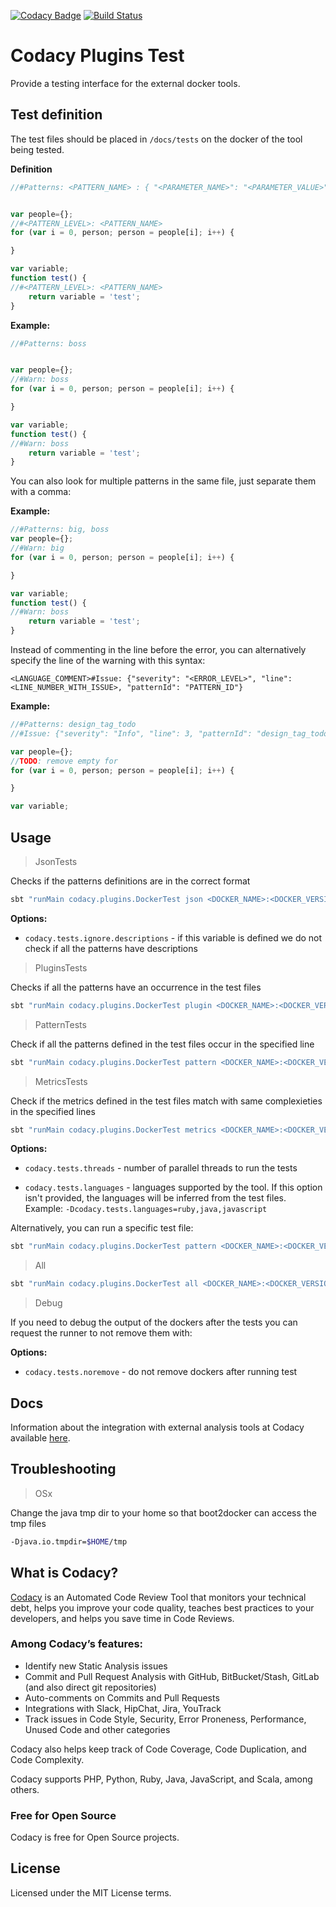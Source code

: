 [![Codacy Badge](https://api.codacy.com/project/badge/grade/77e0473f417446a78758f02785a705b8)](https://www.codacy.com/app/Codacy/codacy-plugins-test)
[![Build Status](https://circleci.com/gh/codacy/codacy-plugins-test.svg?style=shield&circle-token=:circle-token)](https://circleci.com/gh/codacy/codacy-plugins-test)

# Codacy Plugins Test

Provide a testing interface for the external docker tools.

## Test definition

The test files should be placed in `/docs/tests` on the docker of the tool being tested.

**Definition**

```javascript
//#Patterns: <PATTERN_NAME> : { "<PARAMETER_NAME>": "<PARAMETER_VALUE>" }


var people={};
//#<PATTERN_LEVEL>: <PATTERN_NAME>
for (var i = 0, person; person = people[i]; i++) {

}

var variable;
function test() {
//#<PATTERN_LEVEL>: <PATTERN_NAME>
    return variable = 'test';
}
```

**Example:**

```javascript
//#Patterns: boss


var people={};
//#Warn: boss
for (var i = 0, person; person = people[i]; i++) {

}

var variable;
function test() {
//#Warn: boss
    return variable = 'test';
}
```

You can also look for multiple patterns in the same file, just separate them
with a comma:

**Example:**

```javascript
//#Patterns: big, boss
var people={};
//#Warn: big
for (var i = 0, person; person = people[i]; i++) {

}

var variable;
function test() {
//#Warn: boss
    return variable = 'test';
}
```

Instead of commenting in the line before the error, you can alternatively 
specify the line of the warning with this syntax:

```
<LANGUAGE_COMMENT>#Issue: {"severity": "<ERROR_LEVEL>", "line": <LINE_NUMBER_WITH_ISSUE>, "patternId": "PATTERN_ID"}
```

**Example:**

```javascript
//#Patterns: design_tag_todo
//#Issue: {"severity": "Info", "line": 3, "patternId": "design_tag_todo"}

var people={};
//TODO: remove empty for
for (var i = 0, person; person = people[i]; i++) {

}

var variable;
```

## Usage

> JsonTests

Checks if the patterns definitions are in the correct format

```sh
sbt "runMain codacy.plugins.DockerTest json <DOCKER_NAME>:<DOCKER_VERSION>"
```

**Options:**

* `codacy.tests.ignore.descriptions` - if this variable is defined we do not check if all the patterns have descriptions

> PluginsTests

Checks if all the patterns have an occurrence in the test files

```sh
sbt "runMain codacy.plugins.DockerTest plugin <DOCKER_NAME>:<DOCKER_VERSION>"
```

> PatternTests

Check if all the patterns defined in the test files occur in the specified line

```sh
sbt "runMain codacy.plugins.DockerTest pattern <DOCKER_NAME>:<DOCKER_VERSION>"
```

> MetricsTests

Check if the metrics defined in the test files match with same complexieties in the specified lines

```sh
sbt "runMain codacy.plugins.DockerTest metrics <DOCKER_NAME>:<DOCKER_VERSION>"
```

**Options:**

* `codacy.tests.threads` - number of parallel threads to run the tests

* `codacy.tests.languages` - languages supported by the tool. If this option isn't provided, the languages
will be inferred from the test files. Example: `-Dcodacy.tests.languages=ruby,java,javascript`

Alternatively, you can run a specific test file:

```sh
sbt "runMain codacy.plugins.DockerTest pattern <DOCKER_NAME>:<DOCKER_VERSION> no-curly-brackets"
```

> All

```sh
sbt "runMain codacy.plugins.DockerTest all <DOCKER_NAME>:<DOCKER_VERSION>"
```

> Debug

If you need to debug the output of the dockers after the tests you can request the runner to not remove them with:

**Options:**

* `codacy.tests.noremove` - do not remove dockers after running test

## Docs

Information about the integration with external analysis tools at Codacy available [here](https://github.com/codacy/codacy-engine-scala-seed#docs).

## Troubleshooting

> OSx

Change the java tmp dir to your home so that boot2docker can access the tmp files

```sh
-Djava.io.tmpdir=$HOME/tmp
```

## What is Codacy?

[Codacy](https://www.codacy.com/) is an Automated Code Review Tool that monitors your technical debt, helps you improve your code quality, teaches best practices to your developers, and helps you save time in Code Reviews.

### Among Codacy’s features:

- Identify new Static Analysis issues
- Commit and Pull Request Analysis with GitHub, BitBucket/Stash, GitLab (and also direct git repositories)
- Auto-comments on Commits and Pull Requests
- Integrations with Slack, HipChat, Jira, YouTrack
- Track issues in Code Style, Security, Error Proneness, Performance, Unused Code and other categories

Codacy also helps keep track of Code Coverage, Code Duplication, and Code Complexity.

Codacy supports PHP, Python, Ruby, Java, JavaScript, and Scala, among others.

### Free for Open Source

Codacy is free for Open Source projects.

## License

Licensed under the MIT License terms.
